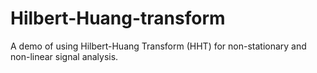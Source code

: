 # Hilbert-Huang-transform
A demo of using Hilbert-Huang Transform (HHT) for non-stationary and non-linear signal analysis.
